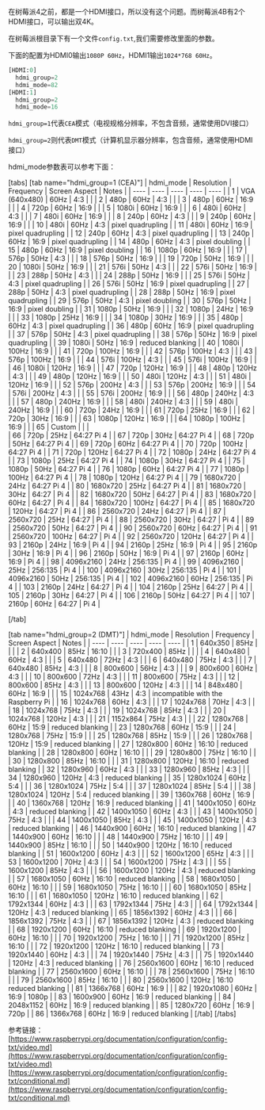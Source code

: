 在树莓派4之前，都是一个HDMI接口，所以没有这个问题。而树莓派4B有2个HDMI接口，可以输出双4K。

在树莓派根目录下有一个文件`config.txt`,我们需要修改里面的参数。

下面的配置为HDMI0输出`1080P 60Hz`，HDMI1输出`1024*768 60Hz`。

```python
[HDMI:0]
  hdmi_group=2
  hdmi_mode=82
[HDMI:1]
  hdmi_group=2
  hdmi_mode=16
```

`hdmi_group=1`代表`CEA`模式（电视规格分辨率，不包含音频，通常使用DVI接口）

`hdmi_group=2`则代表`DMT`模式（计算机显示器分辨率，包含音频，通常使用HDMI接口）

hdmi_mode参数表可以参考下面：

[tabs]
[tab name="hdmi_group=1 (CEA)"]
| hdmi_mode | Resolution | Frequency | Screen Aspect | Notes |
| ---- | ---- | ---- | ---- | ---- |
| 1 | VGA (640x480) | 60Hz | 4:3 |  |
| 2 | 480p | 60Hz | 4:3 |  |
| 3 | 480p | 60Hz | 16:9 |  |
| 4 | 720p | 60Hz | 16:9 |  | 
| 5 | 1080i | 60Hz | 16:9 | |
| 6 | 480i  | 60Hz | 4:3 | |
| 7 | 480i  | 60Hz | 16:9 | |
| 8 | 240p  | 60Hz | 4:3 | |
| 9 | 240p  | 60Hz | 16:9 | |
| 10 | 480i | 60Hz | 4:3 | pixel quadrupling |
| 11 | 480i | 60Hz | 16:9 | pixel quadrupling |
| 12 | 240p | 60Hz | 4:3 | pixel quadrupling |
| 13 | 240p | 60Hz | 16:9 | pixel quadrupling |
| 14 | 480p | 60Hz | 4:3 | pixel doubling |
| 15 | 480p | 60Hz | 16:9 | pixel doubling |
| 16 | 1080p | 60Hz | 16:9 | |
| 17 | 576p | 50Hz | 4:3 | |
| 18 | 576p | 50Hz | 16:9 | |
| 19 | 720p | 50Hz | 16:9 | |
| 20 | 1080i | 50Hz | 16:9 | |
| 21 | 576i | 50Hz | 4:3 | |
| 22 | 576i | 50Hz | 16:9 | |
| 23 | 288p | 50Hz | 4:3 | |
| 24 | 288p | 50Hz | 16:9 | |
| 25 | 576i | 50Hz | 4:3 | pixel quadrupling |
| 26 | 576i | 50Hz | 16:9 | pixel quadrupling |
| 27 | 288p | 50Hz | 4:3 | pixel quadrupling |
| 28 | 288p | 50Hz | 16:9 | pixel quadrupling |
| 29 | 576p | 50Hz | 4:3 | pixel doubling |
| 30 | 576p | 50Hz | 16:9 | pixel doubling |
| 31 | 1080p | 50Hz | 16:9 | |
| 32 | 1080p | 24Hz | 16:9 | |
| 33 | 1080p | 25Hz | 16:9 | |
| 34 | 1080p | 30Hz | 16:9 | |
| 35 | 480p | 60Hz | 4:3 | pixel quadrupling |
| 36 | 480p | 60Hz | 16:9 | pixel quadrupling |
| 37 | 576p | 50Hz | 4:3 | pixel quadrupling |
| 38 | 576p | 50Hz | 16:9 | pixel quadrupling |
| 39 | 1080i | 50Hz | 16:9 | reduced blanking |
| 40 | 1080i | 100Hz | 16:9 | |
| 41 | 720p | 100Hz | 16:9 | |
| 42 | 576p | 100Hz | 4:3 | |
| 43 | 576p | 100Hz | 16:9 | |
| 44 | 576i | 100Hz | 4:3 | |
| 45 | 576i | 100Hz | 16:9 | |
| 46 | 1080i | 120Hz | 16:9 | |
| 47 | 720p | 120Hz | 16:9 | |
| 48 | 480p | 120Hz | 4:3 | |
| 49 | 480p | 120Hz | 16:9 | |
| 50 | 480i | 120Hz | 4:3 | |
| 51 | 480i | 120Hz | 16:9 | |
| 52 | 576p | 200Hz | 4:3 | |
| 53 | 576p | 200Hz | 16:9 | |
| 54 | 576i | 200Hz | 4:3 | |
| 55 | 576i | 200Hz | 16:9 | |
| 56 | 480p | 240Hz | 4:3 | |
| 57 | 480p | 240Hz | 16:9 | |
| 58 | 480i | 240Hz | 4:3 | |
| 59 | 480i | 240Hz | 16:9 | |
| 60 | 720p | 24Hz | 16:9 | |
| 61 | 720p | 25Hz | 16:9 | |
| 62 | 720p | 30Hz | 16:9 | |
| 63 | 1080p | 120Hz | 16:9 | |
| 64 | 1080p | 100Hz | 16:9 | |
| 65 | Custom | | |  
| 66 | 720p | 25Hz | 64:27 Pi 4 |
| 67 | 720p | 30Hz | 64:27 Pi 4 |
| 68 | 720p | 50Hz | 64:27 Pi 4 |
| 69 | 720p | 60Hz | 64:27 Pi 4 |
| 70 | 720p | 100Hz | 64:27 Pi 4 |
| 71 | 720p | 120Hz | 64:27 Pi 4 |
| 72 | 1080p | 24Hz | 64:27 Pi 4 |
| 73 | 1080p | 25Hz | 64:27 Pi 4 |
| 74 | 1080p | 30Hz | 64:27 Pi 4 |
| 75 | 1080p | 50Hz | 64:27 Pi 4 |
| 76 | 1080p | 60Hz | 64:27 Pi 4 |
| 77 | 1080p | 100Hz | 64:27 Pi 4 |
| 78 | 1080p | 120Hz | 64:27 Pi 4 |
| 79 | 1680x720 | 24Hz | 64:27 Pi 4 |
| 80 | 1680x720 | 25Hz | 64:27 Pi 4 |
| 81 | 1680x720 | 30Hz | 64:27 | Pi 4 |
| 82 | 1680x720 | 50Hz | 64:27 | Pi 4 |
| 83 | 1680x720 | 60Hz | 64:27 | Pi 4 |
| 84 | 1680x720 | 100Hz | 64:27 | Pi 4 |
| 85 | 1680x720 | 120Hz | 64:27 | Pi 4 |
| 86 | 2560x720 | 24Hz | 64:27 | Pi 4 |
| 87 | 2560x720 | 25Hz | 64:27 | Pi 4 |
| 88 | 2560x720 | 30Hz | 64:27 | Pi 4 |
| 89 | 2560x720 | 50Hz | 64:27 | Pi 4 |
| 90 | 2560x720 | 60Hz | 64:27 | Pi 4 |
| 91 | 2560x720 | 100Hz | 64:27 | Pi 4 |
| 92 | 2560x720 | 120Hz | 64:27 | Pi 4 |
| 93 | 2160p | 24Hz | 16:9 | Pi 4 |
| 94 | 2160p | 25Hz | 16:9 | Pi 4 |
| 95 | 2160p | 30Hz | 16:9 | Pi 4 |
| 96 | 2160p | 50Hz | 16:9 | Pi 4 |
| 97 | 2160p | 60Hz | 16:9 | Pi 4 |
| 98 | 4096x2160 | 24Hz | 256:135 | Pi 4 |
| 99 | 4096x2160 | 25Hz | 256:135 | Pi 4 |
| 100 | 4096x2160 | 30Hz | 256:135 | Pi 4 |
| 101 | 4096x2160 | 50Hz | 256:135 | Pi 4 |
| 102 | 4096x2160 | 60Hz | 256:135 | Pi 4 |
| 103 | 2160p | 24Hz | 64:27 | Pi 4 |
| 104 | 2160p | 25Hz | 64:27 | Pi 4 |
| 105 | 2160p | 30Hz | 64:27 | Pi 4 |
| 106 | 2160p | 50Hz | 64:27 | Pi 4 |
| 107 | 2160p | 60Hz | 64:27 | Pi 4 |

[/tab]

[tab name="hdmi_group=2 (DMT)"]
| hdmi_mode | Resolution | Frequency | Screen Aspect | Notes |
| ---- | ---- | ---- | ---- | ---- |
| 1 | 640x350 | 85Hz | | |
| 2 | 640x400 | 85Hz | 16:10 | |
| 3 | 720x400 | 85Hz | | |
| 4 | 640x480 | 60Hz | 4:3 | |
| 5 | 640x480 | 72Hz | 4:3 | |
| 6 | 640x480 | 75Hz | 4:3 | |
| 7 | 640x480 | 85Hz | 4:3 | |
| 8 | 800x600 | 56Hz | 4:3 | |
| 9 | 800x600 | 60Hz | 4:3 | |
| 10 | 800x600 | 72Hz | 4:3 | |
| 11 | 800x600 | 75Hz | 4:3 | |
| 12 | 800x600 | 85Hz | 4:3 | |
| 13 | 800x600 | 120Hz | 4:3 | |
| 14 | 848x480 | 60Hz | 16:9 | |
| 15 | 1024x768 | 43Hz | 4:3 | incompatible with the Raspberry Pi |
| 16 | 1024x768 | 60Hz | 4:3 | |
| 17 | 1024x768 | 70Hz | 4:3 | |
| 18 | 1024x768 | 75Hz | 4:3 | |
| 19 | 1024x768 | 85Hz | 4:3 | |
| 20 | 1024x768 | 120Hz | 4:3 | |
| 21 | 1152x864 | 75Hz | 4:3 | |
| 22 | 1280x768 | 60Hz | 15:9 | reduced blanking |
| 23 | 1280x768 | 60Hz | 15:9 | |
| 24 | 1280x768 | 75Hz | 15:9 | |
| 25 | 1280x768 | 85Hz | 15:9 | |
| 26 | 1280x768 | 120Hz | 15:9 | reduced blanking |
| 27 | 1280x800 | 60Hz | 16:10 | reduced blanking |
| 28 | 1280x800 | 60Hz | 16:10 | |
| 29 | 1280x800 | 75Hz | 16:10 | |
| 30 | 1280x800 | 85Hz | 16:10 | |
| 31 | 1280x800 | 120Hz | 16:10 | reduced blanking |
| 32 | 1280x960 | 60Hz | 4:3 | |
| 33 | 1280x960 | 85Hz | 4:3 | |
| 34 | 1280x960 | 120Hz | 4:3 | reduced blanking |
| 35 | 1280x1024 | 60Hz | 5:4 | |
| 36 | 1280x1024 | 75Hz | 5:4 | |
| 37 | 1280x1024 | 85Hz | 5:4 | |
| 38 | 1280x1024 | 120Hz | 5:4 | reduced blanking |
| 39 | 1360x768 | 60Hz | 16:9 | |
| 40 | 1360x768 | 120Hz | 16:9 | reduced blanking |
| 41 | 1400x1050 | 60Hz | 4:3 | reduced blanking |
| 42 | 1400x1050 | 60Hz | 4:3 | |
| 43 | 1400x1050 | 75Hz | 4:3 | |
| 44 | 1400x1050 | 85Hz | 4:3 | |
| 45 | 1400x1050 | 120Hz | 4:3 | reduced blanking |
| 46 | 1440x900 | 60Hz | 16:10 | reduced blanking |
| 47 | 1440x900 | 60Hz | 16:10 | |
| 48 | 1440x900 | 75Hz | 16:10 | |
| 49 | 1440x900 | 85Hz | 16:10 | |
| 50 | 1440x900 | 120Hz | 16:10 | reduced blanking |
| 51 | 1600x1200 | 60Hz | 4:3 | |
| 52 | 1600x1200 | 65Hz | 4:3 | |
| 53 | 1600x1200 | 70Hz | 4:3 | |
| 54 | 1600x1200 | 75Hz | 4:3 | |
| 55 | 1600x1200 | 85Hz | 4:3 | |
| 56 | 1600x1200 | 120Hz | 4:3 | reduced blanking |
| 57 | 1680x1050 | 60Hz | 16:10 | reduced blanking |
| 58 | 1680x1050 | 60Hz | 16:10 | |
| 59 | 1680x1050 | 75Hz | 16:10 | |
| 60 | 1680x1050 | 85Hz | 16:10 | |
| 61 | 1680x1050 | 120Hz | 16:10 | reduced blanking |
| 62 | 1792x1344 | 60Hz | 4:3 | |
| 63 | 1792x1344 | 75Hz | 4:3 | |
| 64 | 1792x1344 | 120Hz | 4:3 | reduced blanking |
| 65 | 1856x1392 | 60Hz | 4:3 | |
| 66 | 1856x1392 | 75Hz | 4:3 | |
| 67 | 1856x1392 | 120Hz | 4:3 | reduced blanking |
| 68 | 1920x1200 | 60Hz | 16:10 | reduced blanking |
| 69 | 1920x1200 | 60Hz | 16:10 | |
| 70 | 1920x1200 | 75Hz | 16:10 | |
| 71 | 1920x1200 | 85Hz | 16:10 | |
| 72 | 1920x1200 | 120Hz | 16:10 | reduced blanking |
| 73 | 1920x1440 | 60Hz | 4:3 | |
| 74 | 1920x1440 | 75Hz | 4:3 | |
| 75 | 1920x1440 | 120Hz | 4:3 | reduced blanking |
| 76 | 2560x1600 | 60Hz | 16:10 | reduced blanking |
| 77 | 2560x1600 | 60Hz | 16:10 | |
| 78 | 2560x1600 | 75Hz | 16:10 | |
| 79 | 2560x1600 | 85Hz | 16:10 | |
| 80 | 2560x1600 | 120Hz | 16:10 reduced blanking |
| 81 | 1366x768 | 60Hz | 16:9 | |
| 82 | 1920x1080 | 60Hz | 16:9 | 1080p |
| 83 | 1600x900 | 60Hz | 16:9 | reduced blanking |
| 84 | 2048x1152 | 60Hz | 16:9 | reduced blanking |
| 85 | 1280x720 | 60Hz | 16:9 | 720p |
| 86 | 1366x768 | 60Hz | 16:9 | reduced blanking |
[/tab]
[/tabs]

参考链接：  
[https://www.raspberrypi.org/documentation/configuration/config-txt/video.md](https://www.raspberrypi.org/documentation/configuration/config-txt/video.md)
[https://www.raspberrypi.org/documentation/configuration/config-txt/conditional.md](https://www.raspberrypi.org/documentation/configuration/config-txt/conditional.md)

[comment]: # (##{"timestamp":1594102080}##)